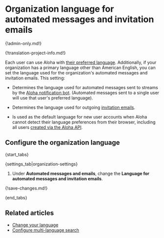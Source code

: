 # Organization language for automated messages and invitation emails

{!admin-only.md!}

{!translation-project-info.md!}

Each user can use Aloha with [their preferred language][user-lang].
Additionally, if your organization has a primary language other than
American English, you can set the language used for the organization's
automated messages and invitation emails. This setting:

* Determines the language used for automated messages sent to streams
  by the [Aloha notification bot](/help/configure-notification-bot).
  (Automated messages sent to a single user will use that user's
  preferred language).

* Determines the language used for outgoing
  [invitation emails](/help/invite-new-users).

* Is used as the default language for new user accounts when Aloha
  cannot detect their language preferences from their browser,
  including all users [created via the Aloha API][api-create-user].

## Configure the organization language

{start_tabs}

{settings_tab|organization-settings}

1. Under **Automated messages and emails**, change the **Language for
   automated messages and invitation emails**.

{!save-changes.md!}

{end_tabs}

## Related articles

* [Change your language][user-lang]
* [Configure multi-language search](/help/configure-multi-language-search)

[api-create-user]: https://aloha.com/api/create-user
[user-lang]: /help/change-your-language
